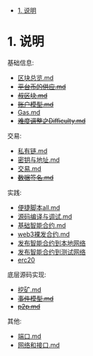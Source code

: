 <!-- TOC -->

- [1. 说明](#1-说明)

<!-- /TOC -->


<a id="markdown-1-说明" name="1-说明"></a>
# 1. 说明

基础信息:  
* [区块总览.md](./区块总览.md)
* ~~[平台币的供应.md](./平台币的供应.md)~~
* ~~[叔区块.md](./叔区块.md)~~
* ~~[账户模型.md](./账户模型.md)~~
* [Gas.md](./Gas.md)
* ~~[难度调整之Difficulty.md](./难度调整之Difficulty.md)~~

交易:
* [私有链.md](./私有链.md)
* [密钥与地址.md](./密钥与地址.md)
* [交易.md](./交易.md)
* ~~[数据签名.md](./数据签名.md)~~

实践: 
* [便捷脚本all.md](./便捷脚本all.md)
* [源码编译与调试.md](./源码编译与调试.md)
* [基础智能合约.md](./基础智能合约.md)
* [web3裸发合约.md](./web3裸发合约.md)
* [发布智能合约到本地网络](./发布智能合约到本地网络.md)
* [发布智能合约到测试网络](./发布智能合约到测试网络.md)
* [erc20](./erc20.md)

底层源码实现:
* [挖矿.md](./挖矿.md)
* ~~[事件模型.md](./事件模型.md)~~
* ~~[p2p.md](./p2p.md)~~

其他:
* [端口.md](./端口.md)
* [网络和接口.md](./网络和接口.md)
  